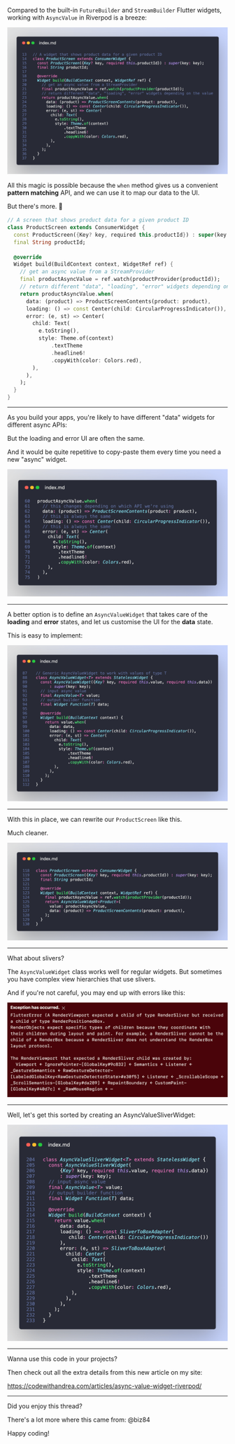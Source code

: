 
Compared to the built-in `FutureBuilder` and `StreamBuilder` Flutter widgets, working with `AsyncValue` in Riverpod is a breeze:

![](images/016_product_screen.png)

All this magic is possible because the `when` method gives us a convenient **pattern matching** API, and we can use it to map our data to the UI. 

But there's more. 🧵

```dart
// A screen that shows product data for a given product ID
class ProductScreen extends ConsumerWidget {
  const ProductScreen({Key? key, required this.productId}) : super(key: key);
  final String productId;

  @override
  Widget build(BuildContext context, WidgetRef ref) {
    // get an async value from a StreamProvider
    final productAsyncValue = ref.watch(productProvider(productId));
    // return different "data", "loading", "error" widgets depending on the value
    return productAsyncValue.when(
      data: (product) => ProductScreenContents(product: product),
      loading: () => const Center(child: CircularProgressIndicator()),
      error: (e, st) => Center(
        child: Text(
          e.toString(),
          style: Theme.of(context)
              .textTheme
              .headline6!
              .copyWith(color: Colors.red),
        ),
      ),
    );
  }
}
```

---

As you build your apps, you're likely to have different "data" widgets for different async APIs:

But the loading and error UI are often the same.

And it would be quite repetitive to copy-paste them every time you need a new "async" widget.

![](images/016_loading_error_same.png)

---

A better option is to define an `AsyncValueWidget` that takes care of the **loading** and **error** states, and let us customise the UI for the **data** state.

This is easy to implement:

![](images/016_async_value_widget.png)

---

With this in place, we can rewrite our `ProductScreen` like this.

Much cleaner.

![](images/016_ProductScreen_async.png)

---

What about slivers? 

The `AsyncValueWidget` class works well for regular widgets. But sometimes you have complex view hierarchies that use slivers.

And if you're not careful, you may end up with errors like this:

![](images/016_sliver_errors.png)

---

Well, let's get this sorted by creating an AsyncValueSliverWidget:

![](images/016_async_value_sliver_widget.png)

---

Wanna use this code in your projects?

Then check out all the extra details from this new article on my site:

https://codewithandrea.com/articles/async-value-widget-riverpod/

---

Did you enjoy this thread?

There's a lot more where this came from: @biz84

Happy coding!





